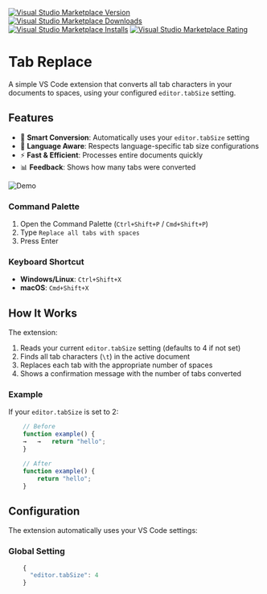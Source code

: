 [![Visual Studio Marketplace Version](https://img.shields.io/visual-studio-marketplace/v/AndreaZorzi.tab-replace.svg)](https://marketplace.visualstudio.com/items?itemName=AndreaZorzi.tab-replace)
[![Visual Studio Marketplace Downloads](https://img.shields.io/visual-studio-marketplace/d/AndreaZorzi.tab-replace.svg)](https://marketplace.visualstudio.com/items?itemName=AndreaZorzi.tab-replace)
[![Visual Studio Marketplace Installs](https://img.shields.io/visual-studio-marketplace/i/AndreaZorzi.tab-replace.svg)](https://marketplace.visualstudio.com/items?itemName=AndreaZorzi.tab-replace)
[![Visual Studio Marketplace Rating](https://img.shields.io/visual-studio-marketplace/r/AndreaZorzi.tab-replace.svg)](https://marketplace.visualstudio.com/items?itemName=AndreaZorzi.tab-replace)

# Tab Replace

A simple VS Code extension that converts all tab characters in your documents to spaces, using your configured `editor.tabSize` setting.

## Features

- 🔄 **Smart Conversion**: Automatically uses your `editor.tabSize` setting
- 🎯 **Language Aware**: Respects language-specific tab size configurations
- ⚡ **Fast & Efficient**: Processes entire documents quickly
- 📊 **Feedback**: Shows how many tabs were converted

![Demo](images/usage.gif)

### Command Palette
1. Open the Command Palette (`Ctrl+Shift+P` / `Cmd+Shift+P`)
2. Type `Replace all tabs with spaces`
3. Press Enter

### Keyboard Shortcut
- **Windows/Linux**: `Ctrl+Shift+X`
- **macOS**: `Cmd+Shift+X`

## How It Works

The extension:
1. Reads your current `editor.tabSize` setting (defaults to 4 if not set)
2. Finds all tab characters (`\t`) in the active document
3. Replaces each tab with the appropriate number of spaces
4. Shows a confirmation message with the number of tabs converted

### Example

If your `editor.tabSize` is set to 2:
```typescript
    // Before
    function example() {
    →   →   return "hello";
    }

    // After
    function example() {
        return "hello";
    }
```

## Configuration

The extension automatically uses your VS Code settings:

### Global Setting
```typescript
    {
      "editor.tabSize": 4
    }
```

